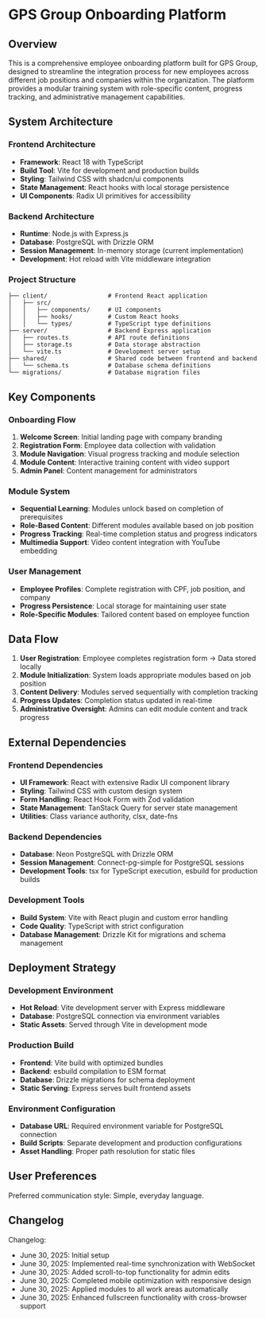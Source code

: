 # GPS Group Onboarding Platform

## Overview

This is a comprehensive employee onboarding platform built for GPS Group, designed to streamline the integration process for new employees across different job positions and companies within the organization. The platform provides a modular training system with role-specific content, progress tracking, and administrative management capabilities.

## System Architecture

### Frontend Architecture
- **Framework**: React 18 with TypeScript
- **Build Tool**: Vite for development and production builds
- **Styling**: Tailwind CSS with shadcn/ui components
- **State Management**: React hooks with local storage persistence
- **UI Components**: Radix UI primitives for accessibility

### Backend Architecture
- **Runtime**: Node.js with Express.js
- **Database**: PostgreSQL with Drizzle ORM
- **Session Management**: In-memory storage (current implementation)
- **Development**: Hot reload with Vite middleware integration

### Project Structure
```
├── client/                 # Frontend React application
│   ├── src/
│   │   ├── components/     # UI components
│   │   ├── hooks/          # Custom React hooks
│   │   └── types/          # TypeScript type definitions
├── server/                 # Backend Express application
│   ├── routes.ts           # API route definitions
│   ├── storage.ts          # Data storage abstraction
│   └── vite.ts             # Development server setup
├── shared/                 # Shared code between frontend and backend
│   └── schema.ts           # Database schema definitions
└── migrations/             # Database migration files
```

## Key Components

### Onboarding Flow
1. **Welcome Screen**: Initial landing page with company branding
2. **Registration Form**: Employee data collection with validation
3. **Module Navigation**: Visual progress tracking and module selection
4. **Module Content**: Interactive training content with video support
5. **Admin Panel**: Content management for administrators

### Module System
- **Sequential Learning**: Modules unlock based on completion of prerequisites
- **Role-Based Content**: Different modules available based on job position
- **Progress Tracking**: Real-time completion status and progress indicators
- **Multimedia Support**: Video content integration with YouTube embedding

### User Management
- **Employee Profiles**: Complete registration with CPF, job position, and company
- **Progress Persistence**: Local storage for maintaining user state
- **Role-Specific Modules**: Tailored content based on employee function

## Data Flow

1. **User Registration**: Employee completes registration form → Data stored locally
2. **Module Initialization**: System loads appropriate modules based on job position
3. **Content Delivery**: Modules served sequentially with completion tracking
4. **Progress Updates**: Completion status updated in real-time
5. **Administrative Oversight**: Admins can edit module content and track progress

## External Dependencies

### Frontend Dependencies
- **UI Framework**: React with extensive Radix UI component library
- **Styling**: Tailwind CSS with custom design system
- **Form Handling**: React Hook Form with Zod validation
- **State Management**: TanStack Query for server state management
- **Utilities**: Class variance authority, clsx, date-fns

### Backend Dependencies
- **Database**: Neon PostgreSQL with Drizzle ORM
- **Session Management**: Connect-pg-simple for PostgreSQL sessions
- **Development Tools**: tsx for TypeScript execution, esbuild for production builds

### Development Tools
- **Build System**: Vite with React plugin and custom error handling
- **Code Quality**: TypeScript with strict configuration
- **Database Management**: Drizzle Kit for migrations and schema management

## Deployment Strategy

### Development Environment
- **Hot Reload**: Vite development server with Express middleware
- **Database**: PostgreSQL connection via environment variables
- **Static Assets**: Served through Vite in development mode

### Production Build
- **Frontend**: Vite build with optimized bundles
- **Backend**: esbuild compilation to ESM format
- **Database**: Drizzle migrations for schema deployment
- **Static Serving**: Express serves built frontend assets

### Environment Configuration
- **Database URL**: Required environment variable for PostgreSQL connection
- **Build Scripts**: Separate development and production configurations
- **Asset Handling**: Proper path resolution for static files

## User Preferences

Preferred communication style: Simple, everyday language.

## Changelog

Changelog:
- June 30, 2025: Initial setup
- June 30, 2025: Implemented real-time synchronization with WebSocket
- June 30, 2025: Added scroll-to-top functionality for admin edits
- June 30, 2025: Completed mobile optimization with responsive design
- June 30, 2025: Applied modules to all work areas automatically
- June 30, 2025: Enhanced fullscreen functionality with cross-browser support